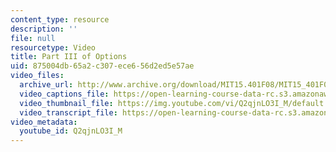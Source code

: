 ```yaml
---
content_type: resource
description: ''
file: null
resourcetype: Video
title: Part III of Options
uid: 875004db-65a2-c307-ece6-56d2ed5e57ae
video_files:
  archive_url: http://www.archive.org/download/MIT15.401F08/MIT15_401F08_ses12_300k.mp4
  video_captions_file: https://open-learning-course-data-rc.s3.amazonaws.com/15-401-finance-theory-i-fall-2008/650731d00f66513a80723329206f907c_Q2qjnLO3I_M.vtt
  video_thumbnail_file: https://img.youtube.com/vi/Q2qjnLO3I_M/default.jpg
  video_transcript_file: https://open-learning-course-data-rc.s3.amazonaws.com/15-401-finance-theory-i-fall-2008/d0134e24c244a93027ff136ff0ed8952_Q2qjnLO3I_M.pdf
video_metadata:
  youtube_id: Q2qjnLO3I_M
---
```

